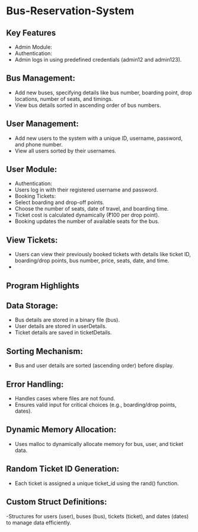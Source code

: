 # Bus-Reservation-System
## Key Features
- Admin Module:
- Authentication:
- Admin logs in using predefined credentials (admin12 and admin123).
## Bus Management:
- Add new buses, specifying details like bus number, boarding point, drop locations, number of seats, and timings.
- View bus details sorted in ascending order of bus numbers.
## User Management:
- Add new users to the system with a unique ID, username, password, and phone number.
- View all users sorted by their usernames.
## User Module:
- Authentication:
- Users log in with their registered username and password.
- Booking Tickets:
- Select boarding and drop-off points.
- Choose the number of seats, date of travel, and boarding time.
- Ticket cost is calculated dynamically (₹100 per drop point).
- Booking updates the number of available seats for the bus.
## View Tickets:
- Users can view their previously booked tickets with details like ticket ID, boarding/drop points, bus number, price, seats, date, and time.
- 
## Program Highlights
## Data Storage:
- Bus details are stored in a binary file (bus).
- User details are stored in userDetails.
- Ticket details are saved in ticketDetails.
  
## Sorting Mechanism:
- Bus and user details are sorted (ascending order) before display.
  
## Error Handling:
- Handles cases where files are not found.
- Ensures valid input for critical choices (e.g., boarding/drop points, dates).
  
## Dynamic Memory Allocation:
- Uses malloc to dynamically allocate memory for bus, user, and ticket data.

## Random Ticket ID Generation:
- Each ticket is assigned a unique ticket_id using the rand() function.

## Custom Struct Definitions:
-Structures for users (user), buses (bus), tickets (ticket), and dates (dates) to manage data efficiently.
